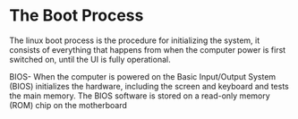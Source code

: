 # The Boot Process
The linux boot process is the procedure for initializing the system, it consists of everything that happens
from when the computer power is first switched on, until the UI is fully operational.

BIOS- When the computer is powered on the Basic Input/Output System (BIOS) initializes the hardware, including the screen and keyboard
and tests the main memory. The BIOS software is stored on a read-only memory (ROM) chip on the motherboard